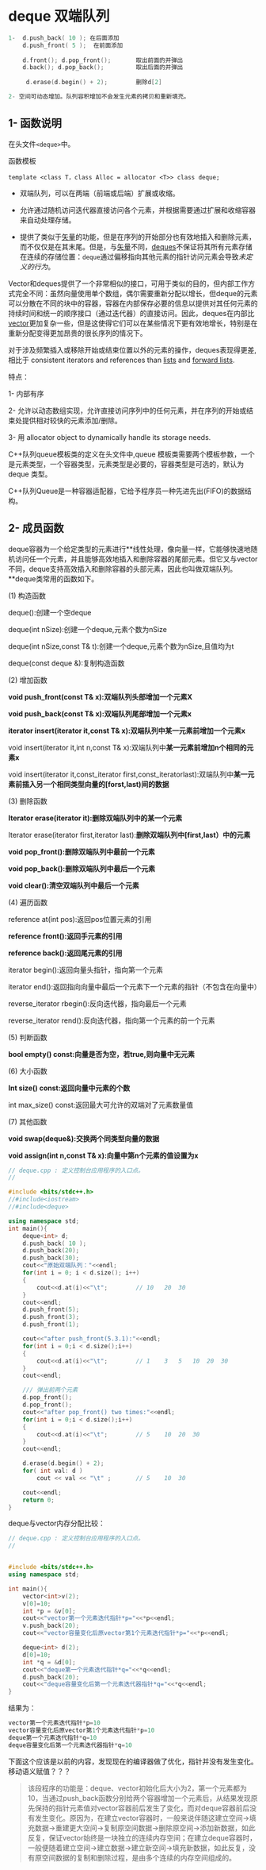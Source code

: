 # deque 双端队列

```cpp
1-  d.push_back( 10 ); 在后面添加
	d.push_front( 5 );	在前面添加
	
	d.front(); d.pop_front();		取出前面的并弹出
	d.back(); d.pop_back(); 		取出后面的并弹出
	
	 d.erase(d.begin() + 2);		删除d[2]

2- 空间可动态增加。队列容积增加不会发生元素的拷贝和重新填充。
```



## 1- 函数说明

在头文件`<deque>`中。

函数模板

```
template <class T，class Alloc = allocator <T>> class deque;
```

- 双端队列，可以在两端（前端或后端）扩展或收缩。


- 允许通过随机访问迭代器直接访问各个元素，并根据需要通过扩展和收缩容器来自动处理存储。
- 提供了类似于[矢量](http://www.cplusplus.com/vector)的功能，但是在序列的开始部分也有效地插入和删除元素，而不仅仅是在其末尾。但是，与[矢量](http://www.cplusplus.com/vector)不同，[deques](http://www.cplusplus.com/deque)不保证将其所有元素存储在连续的存储位置：`deque`通过偏移指向其他元素的指针访问元素会导致*未定义的行为*。

Vector和deques提供了一个非常相似的接口，可用于类似的目的，但内部工作方式完全不同：虽然向量使用单个数组，偶尔需要重新分配以增长，但deque的元素可以分散在不同的块中的容器，容器在内部保存必要的信息以提供对其任何元素的持续时间和统一的顺序接口（通过迭代器）的直接访问。因此，deques在内部比[vector](http://www.cplusplus.com/vector)更加复杂一些，但是这使得它们可以在某些情况下更有效地增长，特别是在重新分配变得更加昂贵的很长序列的情况下。



对于涉及频繁插入或移除开始或结束位置以外的元素的操作，deques表现得更差, 相比于 consistent iterators and references than [lists](http://www.cplusplus.com/list) and [forward lists](http://www.cplusplus.com/forward_list).



特点：

1- 内部有序

2- 允许以动态数组实现，允许直接访问序列中的任何元素，并在序列的开始或结束处提供相对较快的元素添加/删除。

3- 用 allocator object to dynamically handle its storage needs. 

C++队列queue模板类的定义在<queue>头文件中,queue 模板类需要两个模板参数，一个是元素类型，一个容器类型，元素类型是必要的，容器类型是可选的，默认为deque 类型。

 C++队列Queue是一种容器适配器，它给予程序员一种先进先出(FIFO)的数据结构。



## 2- 成员函数 

deque容器为一个给定类型的元素进行**线性处理，像向量一样，它能够快速地随机访问任一个元素，并且能够高效地插入和删除容器的尾部元素。但它又与vector不同，deque支持高效插入和删除容器的头部元素，因此也叫做双端队列。**deque类常用的函数如下。

(1)    构造函数

deque():创建一个空deque

deque(int nSize):创建一个deque,元素个数为nSize

deque(int nSize,const T& t):创建一个deque,元素个数为nSize,且值均为t

deque(const deque &):复制构造函数

(2)    增加函数

**void push_front(const T& x):双端队列头部增加一个元素X**

**void push_back(const T& x):双端队列尾部增加一个元素x**

**iterator insert(iterator it,const T& x):双端队列中某一元素前增加一个元素x**

void insert(iterator it,int n,const T& x):双端队列中**某一元素前增加n个相同的元素x**

void insert(iterator it,const_iterator first,const_iteratorlast):双端队列中**某一元素前插入另一个相同类型向量的[forst,last)间的数据**

(3)    删除函数

**Iterator erase(iterator it):删除双端队列中的某一个元素**

Iterator erase(iterator first,iterator last):**删除双端队列中[first,last）中的元素**

**void pop_front():删除双端队列中最前一个元素**

**void pop_back():删除双端队列中最后一个元素**

**void clear():清空双端队列中最后一个元素**

(4)    遍历函数

reference at(int pos):返回pos位置元素的引用

**reference front():返回手元素的引用**

**reference back():返回尾元素的引用**

iterator begin():返回向量头指针，指向第一个元素

iterator end():返回指向向量中最后一个元素下一个元素的指针（不包含在向量中）

reverse_iterator rbegin():反向迭代器，指向最后一个元素

reverse_iterator rend():反向迭代器，指向第一个元素的前一个元素

(5)    判断函数

**bool empty() const:向量是否为空，若true,则向量中无元素**

(6)    大小函数

**Int size() const:返回向量中元素的个数**

int max_size() const:返回最大可允许的双端对了元素数量值

(7)    其他函数

**void swap(deque&):交换两个同类型向量的数据**

**void assign(int n,const T& x):向量中第n个元素的值设置为x**



```cpp
// deque.cpp : 定义控制台应用程序的入口点。
//

#include <bits/stdc++.h>
//#include<iostream>
//#include<deque>

using namespace std;
int main(){
    deque<int> d;
    d.push_back( 10 );
    d.push_back(20);
    d.push_back(30);
    cout<<"原始双端队列："<<endl;
    for(int i = 0; i < d.size(); i++)
    {
        cout<<d.at(i)<<"\t";        // 10	20	30
    }
    cout<<endl;
    d.push_front(5);
    d.push_front(3);
    d.push_front(1);

    cout<<"after push_front(5.3.1):"<<endl;
    for(int i = 0;i < d.size();i++)
    {
        cout<<d.at(i)<<"\t";        // 1	3	5	10	20	30
    }
    cout<<endl;

    /// 弹出前两个元素
    d.pop_front();
    d.pop_front();
    cout<<"after pop_front() two times:"<<endl;
    for(int i = 0;i < d.size();i++)
    {
        cout<<d.at(i)<<"\t";        // 5	10	20	30
    }
    cout<<endl;

    d.erase(d.begin() + 2);
    for( int val: d )
        cout << val << "\t" ;       // 5	10	30

    cout<<endl;
    return 0;
}
```



deque与vector内存分配比较：



```cpp
// deque.cpp : 定义控制台应用程序的入口点。
//


#include <bits/stdc++.h>
using namespace std;

int main(){
    vector<int>v(2);
    v[0]=10;
    int *p = &v[0];
    cout<<"vector第一个元素迭代指针*p="<<*p<<endl;
    v.push_back(20);
    cout<<"vector容量变化后原vector第1个元素迭代指针*p="<<*p<<endl;

    deque<int> d(2);
    d[0]=10;
    int *q = &d[0];
    cout<<"deque第一个元素迭代指针*q="<<*q<<endl;
    d.push_back(20);
    cout<<"deque容量变化后第一个元素迭代器指针*q="<<*q<<endl;
}
```

结果为：

```cpp
vector第一个元素迭代指针*p=10
vector容量变化后原vector第1个元素迭代指针*p=10
deque第一个元素迭代指针*q=10
deque容量变化后第一个元素迭代器指针*q=10
```

下面这个应该是以前的内容，发现现在的编译器做了优化，指针并没有发生变化。移动语义赋值？？？

> 该段程序的功能是：deque、vector初始化后大小为2，第一个元素都为10，当通过push_back函数分别给两个容器增加一个元素后，从结果发现原先保持的指针元素值对vector容器前后发生了变化，而对deque容器前后没有发生变化。原因为，在建立vector容器时，一般来说伴随这建立空间->填充数据->重建更大空间->复制原空间数据->删除原空间->添加新数据，如此反复，保证vector始终是一块独立的连续内存空间；在建立deque容器时，一般便随着建立空间->建立数据->建立新空间->填充新数据，如此反复，没有原空间数据的复制和删除过程，是由多个连续的内存空间组成的。
